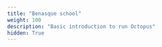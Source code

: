 ```yaml
---
title: "Benasque school"
weight: 100
description: "Basic introduction to run Octopus"
hidden: True
---
```


